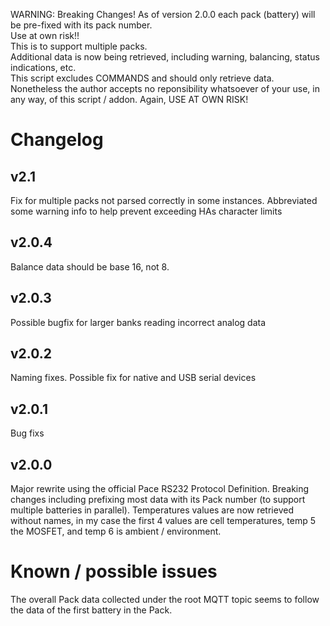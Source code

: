 WARNING: Breaking Changes! As of version 2.0.0 each pack (battery) will be pre-fixed with its pack number. 
<br>
Use at own risk!! 
<br>
This is to support multiple packs. 
<br>
Additional data is now being retrieved, including warning, balancing, status indications, etc. 
<br>
This script excludes COMMANDS and should only retrieve data. Nonetheless the author accepts no reponsibility whatsoever of your use, in any way, of this script / addon. Again, USE AT OWN RISK!
<br>
<h1>Changelog</h1>
<h2>v2.1</h2>
Fix for multiple packs not parsed correctly in some instances. 
Abbreviated some warning info to help prevent exceeding HAs character limits
<h2>v2.0.4</h2>
Balance data should be base 16, not 8.
<h2>v2.0.3</h2>
Possible bugfix for larger banks reading incorrect analog data
<h2>v2.0.2</h2>
Naming fixes. Possible fix for native and USB serial devices
<h2>v2.0.1</h2>
Bug fixs
<h2>v2.0.0</h2> Major rewrite using the official Pace RS232 Protocol Definition. Breaking changes including prefixing most data with its Pack number (to support multiple batteries in parallel). Temperatures values are now retrieved without names, in my case the first 4 values are cell temperatures, temp 5 the MOSFET, and temp 6 is ambient / environment.
<h1>Known / possible issues</h1>
The overall Pack data collected under the root MQTT topic seems to follow the data of the first battery in the Pack.